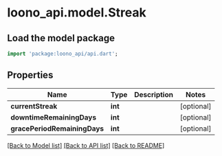 # loono_api.model.Streak

## Load the model package
```dart
import 'package:loono_api/api.dart';
```

## Properties
Name | Type | Description | Notes
------------ | ------------- | ------------- | -------------
**currentStreak** | **int** |  | [optional] 
**downtimeRemainingDays** | **int** |  | [optional] 
**gracePeriodRemainingDays** | **int** |  | [optional] 

[[Back to Model list]](../README.md#documentation-for-models) [[Back to API list]](../README.md#documentation-for-api-endpoints) [[Back to README]](../README.md)


